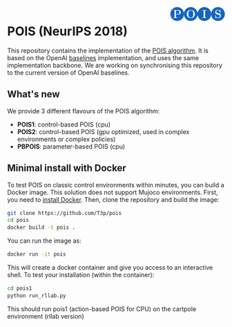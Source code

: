 <img src="data/logo.png" width=25% align="right" />

# POIS (NeurIPS 2018)

This repository contains the implementation of the [POIS algorithm](https://arxiv.org/abs/1809.06098).
It is based on the OpenAI [baselines](https://github.com/openai/baselines) implementation, and uses the same implementation backbone.
We are working on synchronising this repository to the current version of OpenAI baselines.

## What's new
We provide 3 different flavours of the POIS algorithm:
- **POIS1**: control-based POIS (cpu)
- **POIS2**: control-based POIS (gpu optimized, used in complex environments or complex policies)
- **PBPOIS**: parameter-based POIS (cpu)

## Minimal install with Docker
To test POIS on classic control environments within minutes, you can build a Docker image. This solution does not support Mujoco environments.
First, you need to [install Docker](https://docs.docker.com/get-started/#prepare-your-docker-environment). 
Then, clone the repository and build the image:

```bash
git clone https://github.com/T3p/pois
cd pois
docker build -t pois .
```

You can run the image as:


```bash
docker run -it pois
```

This will create a docker container and give you access to an interactive shell.
To test your installation (within the container):


```bash
cd pois1
python run_rllab.py
```

This should run pois1 (action-based POIS for CPU) on the cartpole environment (rllab version)

